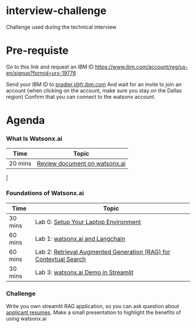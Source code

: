 # interview-challenge
Challenge used during the technical interview

# Pre-requiste 
Go to this link and request an IBM ID
https://www.ibm.com/account/reg/us-en/signup?formid=urx-19776

Send your IBM ID to [pradier.j@fr.ibm.com](mailto:pradier.j@fr.ibm.com)
And wait for an invite to join an account (when clicking on the account, make sure you stay on the Dallas region)
Confirm that you can connect to the watsonx account.

# Agenda
### What Is Watsonx.ai
| **Time**        | **Topic** |
|-----------------|-------------------|
| 20 mins  | [Review document on watsonx.ai](https://www.ibm.com/products/watsonx-ai) | 
|
### Foundations of Watsonx.ai
| **Time**        | **Topic** |
|-----------------|-------------------|
| 30 mins  | Lab 0: [Setup Your Laptop Environment](./lab-0-laptop-environment-setup)|  
| 60 mins  | Lab 1: [watsonx.ai and Langchain](./lab-1-watsonxai-and-langchain) | 
| 60 mins  | Lab 2: [Retrieval Augmented Generation (RAG) for Contextual Search](./lab-2-retrieval-agumented-generation) |
| 30 mins  | Lab 3: [watsonx.ai Demo in Streamlit](./lab-3-watsonxai-demo-with-streamlit) | 

### Challenge
Write you own streamlit RAG application, so you can ask question about [applicant resumes](./ResumeDataset_Reference.csv).
Make a small presentation to highlight the benefits of using watsonx.ai





